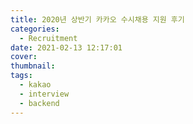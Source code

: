 ```yaml
---
title: 2020년 상반기 카카오 수시채용 지원 후기
categories:
  - Recruitment
date: 2021-02-13 12:17:01
cover:
thumbnail:
tags:
  - kakao
  - interview
  - backend
---
```

